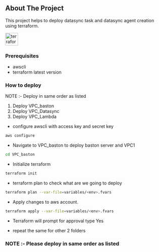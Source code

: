 ## About The Project

This project helps to deploy datasync task and datasync agent creation using terraform.

<div align="left">
  <img src="https://cdn.jsdelivr.net/gh/devicons/devicon/icons/terraform/terraform-original.svg" height="40" alt="terraform logo"  />
</div>

### Prerequisites
- awscli 
- terraform latest version

### How to deploy

NOTE :- Deploy in same order as listed

1. Deploy VPC_baston
2. Deploy VPC_Datasync  
3. Deploy VPC_Lambda
- configure awscli with access key and secret key
```sh
aws configure 
```
- Navigate to VPC_baston to deploy baston server and VPC1
```sh
cd VPC_baston
```
- Initialize terraform 
```sh
terraform init 
```
- terraform plan to check what are we going to deploy
```sh
terraform plan --var-file=variables/<env>.fvars
```
- Apply changes to aws account.
```sh
terraform apply --var-file=variables/<env>.fvars
```
- Terraform will prompt for approval type Yes

- repeat the same for other 2 folders 

### NOTE :- Please deploy in same order as listed



